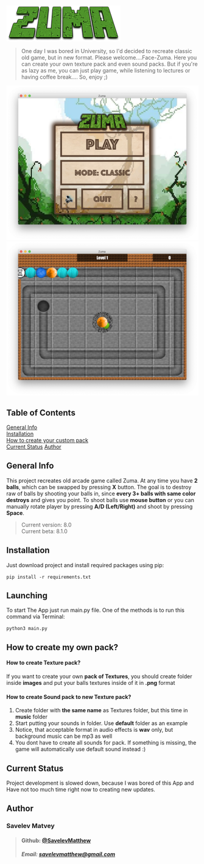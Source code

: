 ![# Face-Zuma](./example_images/ZUMA.png)

> One day I was bored in University, so I'd decided to recreate classic old game, but in new format.
> Please welcome....Face-Zuma. Here you can create your own texture pack and even sound packs.
> But if you're as lazy as me, you can just play game, while listening to lectures or having coffee break....
> So, enjoy ;) 

![Main menu image](./example_images/Main%20menu.png)
![InGame image](./example_images/InGame.png)

## Table of Contents
[General Info](#general-info)\
[Installation](#installation)\
[How to create your custom pack](#how-to-create-my-own-pack)\
[Current Status](#current-status)
[Author](#author)

## General Info
This project recreates old arcade game called Zuma. At any time you have **2 balls**, which can be swapped by pressing **X** button.
The goal is to destroy raw of balls by shooting your balls in, since **every 3+ balls with same color destroys** and gives you point.
To shoot balls use **mouse button** or you can manually rotate player by pressing **A/D (Left/Right)** and shoot by pressing **Space**.

> Current version: 8.0\
> Current beta: 8.1.0

## Installation
Just download project and install required packages using pip:
```
pip install -r requirements.txt
```

## Launching
To start The App just run main.py file. One of the methods is to run this command via Terminal:
```
python3 main.py
```
## How to create my own pack?
#### How to create Texture pack?
If you want to create your own **pack of Textures**, you should create folder inside **images** and put your balls textures inside of it in **.png** format
#### How to create Sound pack to new Texture pack?
1. Create folder with **the same name** as Textures folder, but this time in **music** folder
2. Start putting your sounds in folder. Use **default** folder as an example
3. Notice, that acceptable format in audio effects is **wav** only, but background music can be mp3 as well
4. You dont have to create all sounds for pack. If something is missing, the game will automatically use default sound instead :)

## Current Status
Project development is slowed down, because I was bored of this App and Have not too much time right now to creating new updates.

## Author
### Savelev Matvey
> #### Github: [@SavelevMatthew](https://github.com/SavelevMatthew)
> ##### Email: savelevmatthew@gmail.com
